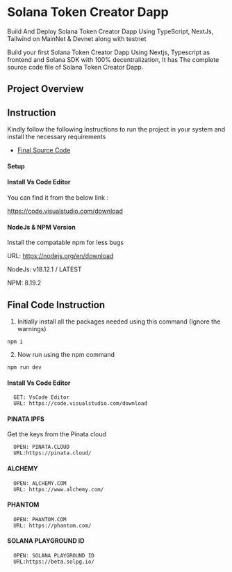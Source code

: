 # Solana Token Creator Dapp

Build And Deploy Solana Token Creator Dapp Using TypeScript, NextJs, Tailwind on MainNet & Devnet along with testnet

Build your first Solana Token Creator Dapp Using Nextjs, Typescript as frontend and Solana SDK with 100% decentralization,
It has The complete source code file of Solana Token Creator Dapp.

## Project Overview

## Instruction

Kindly follow the following Instructions to run the project in your system and install the necessary requirements

- [Final Source Code]()

#### Setup

#### Install Vs Code Editor
  You can find it from the below link :
  
  https://code.visualstudio.com/download



#### NodeJs & NPM Version

  Install the compatable npm for less bugs 
  
  URL: https://nodejs.org/en/download
  
  NodeJs: v18.12.1 / LATEST
  
  NPM: 8.19.2


## Final Code Instruction

1. Initially install all the packages needed using this command (Ignore the warnings)

```
npm i
```

2. Now run using the npm command

```
npm run dev
```

#### Install Vs Code Editor

```
  GET: VsCode Editor
  URL: https://code.visualstudio.com/download
```

#### PINATA IPFS

Get the keys from the Pinata cloud

```
  OPEN: PINATA.CLOUD
  URL:https://pinata.cloud/
```

#### ALCHEMY

```
  OPEN: ALCHEMY.COM
  URL: https://www.alchemy.com/
```

#### PHANTOM

```
  OPEN: PHANTOM.COM
  URL: https://phantom.com/
```

#### SOLANA PLAYGROUND ID

```
  OPEN: SOLANA PLAYGROUND ID
  URL:https://beta.solpg.io/
```
